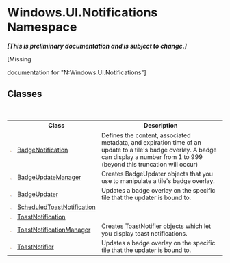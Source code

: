 # Windows.UI.Notifications Namespace
 _**\[This is preliminary documentation and is subject to change.\]**_

\[Missing <summary> documentation for "N:Windows.UI.Notifications"\]


## Classes
&nbsp;<table><tr><th></th><th>Class</th><th>Description</th></tr><tr><td>![Public class](media/pubclass.gif "Public class")</td><td><a href="T_Windows_UI_Notifications_BadgeNotification">BadgeNotification</a></td><td>
Defines the content, associated metadata, and expiration time of an update to a tile's badge overlay. A badge can display a number from 1 to 999 (beyond this truncation will occur)</td></tr><tr><td>![Public class](media/pubclass.gif "Public class")</td><td><a href="T_Windows_UI_Notifications_BadgeUpdateManager">BadgeUpdateManager</a></td><td>
Creates BadgeUpdater objects that you use to manipulate a tile's badge overlay.</td></tr><tr><td>![Public class](media/pubclass.gif "Public class")</td><td><a href="T_Windows_UI_Notifications_BadgeUpdater">BadgeUpdater</a></td><td>
Updates a badge overlay on the specific tile that the updater is bound to.</td></tr><tr><td>![Public class](media/pubclass.gif "Public class")</td><td><a href="T_Windows_UI_Notifications_ScheduledToastNotification">ScheduledToastNotification</a></td><td></td></tr><tr><td>![Public class](media/pubclass.gif "Public class")</td><td><a href="T_Windows_UI_Notifications_ToastNotification">ToastNotification</a></td><td></td></tr><tr><td>![Public class](media/pubclass.gif "Public class")</td><td><a href="T_Windows_UI_Notifications_ToastNotificationManager">ToastNotificationManager</a></td><td>
Creates ToastNotifier objects which let you display toast notifications.</td></tr><tr><td>![Public class](media/pubclass.gif "Public class")</td><td><a href="T_Windows_UI_Notifications_ToastNotifier">ToastNotifier</a></td><td>
Updates a badge overlay on the specific tile that the updater is bound to.</td></tr></table>&nbsp;
